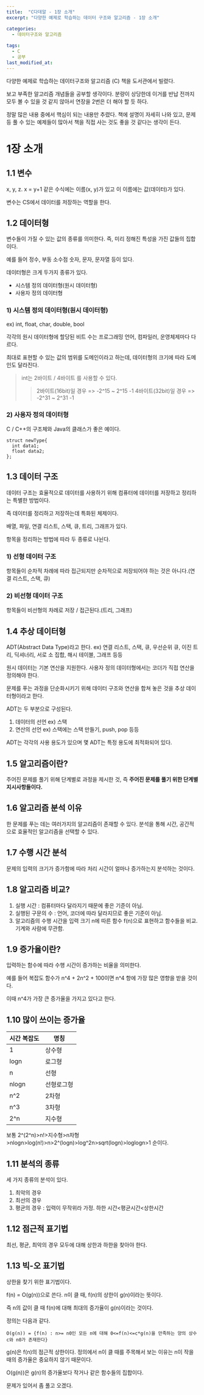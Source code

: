 ```yaml
---
title:  "C다데알 - 1장 소개"
excerpt: "다양한 예제로 학습하는 데이터 구조와 알고리즘 - 1장 소개"

categories:
  - 데이터구조와 알고리즘
  
tags:
  - C
  - 공부
last_modified_at: 
---
```


다양한 예제로 학습하는 데이터구조와 알고리즘 (C) 책을 도서관에서 빌렸다.

보고 부족한 알고리즘 개념들을 공부할 생각이다. 분량이 상당한데 이거를 반납 전까지 모두 볼 수 있을 것 같지 않아서 연장을 2번은 더 해야 할 듯 하다.

정말 많은 내용 중에서 핵심이 되는 내용만 추렸다. 책에 설명이 자세히 나와 있고, 문제 등 풀 수 있는 예제들이 많아서 책을 직접 사는 것도 좋을 것 같다는 생각이 든다.

1장 소개
=========

## 1.1 변수

x, y, z. x = y+1 같은 수식에는 이름(x, y)가 있고 이 이름에는 값(데이터)가 있다.

변수는 CS에서 데이터를 저장하는 역할을 한다.

## 1.2 데이터형

변수들이 가질 수 있는 값의 종류를 의미한다. 즉, 미리 정해진 특성을 가진 값들의 집합이다.

예를 들어 정수, 부동 소수점 숫자, 문자, 문자열 등이 있다.

데이터형은 크게 두가지 종류가 있다.
* 시스템 정의 데이터형(원시 데이터형)
* 사용자 정의 데이터형

### 1) 시스템 정의 데이터형(원시 데이터형)
ex) int, float, char, double, bool

각각의 원시 데이터형에 할당된 비트 수는 프로그래밍 언어, 컴파일러, 운영체제마다 다르다.

최대로 표현할 수 있는 값의 범위를 도메인이라고 하는데, 데이터형의 크기에 따라 도메인도 달라진다.

> int는 2바이트 / 4바이트 를 사용할 수 있다.
> > 2바이트(16bit)일 경우 => -2^15 ~ 2^15 -1
> > 4바이트(32bit)일 경우 => -2^31 ~ 2^31 -1

### 2) 사용자 정의 데이터형
C / C++의 구조체와 Java의 클래스가 좋은 예이다.
~~~
struct newType{
  int data1;
  float data2;
};
~~~

## 1.3 데이터 구조
데이터 구조는 효율적으로 데이터를 사용하기 위해 컴퓨터에 데이터를 저장하고 정리하는 특별한 방법이다.

즉 데이터를 정리하고 저장하는데 특화된 체제이다.

배열, 파일, 연결 리스트, 스택, 큐, 트리, 그래프가 있다.

항목을 정리하는 방법에 따라 두 종류로 나뉜다.

### 1) 선형 데이터 구조
항목들이 순차적 차례에 따라 접근되지만 순차적으로 저장되어야 하는 것은 아니다.(연결 리스트, 스택, 큐)

### 2) 비선형 데이터 구조
항목들이 비선형의 차례로 저장 / 접근된다.(트리, 그래프)

## 1.4 추상 데이터형
ADT(Abstract Data Type)라고 한다. ex) 연결 리스트, 스택, 큐, 우선순위 큐, 이진 트리, 딕셔너리, 서로 소 집합, 해시 테이블, 그래프 등등

원시 데이터는 기본 연산을 지원한다. 사용자 정의 데이터형에서는 코더가 직접 연산을 정의해야 한다.

문제를 푸는 과정을 단순화시키기 위해 데이터 구조와 연산을 합쳐 놓은 것을 추상 데이터형이라고 한다.

ADT는 두 부분으로 구성된다.

1. 데이터의 선언 ex) 스택
2. 연산의 선언 ex) 스택에는 스택 만들기, push, pop 등등

ADT는 각각의 사용 용도가 있으며 몇 ADT는 특정 용도에 최적화되어 있다.

## 1.5 알고리즘이란?
주어진 문제를 풀기 위해 단계별로 과정을 제시한 것, 즉 **주어진 문제를 풀기 위한 단계별 지시사항들이다.**

## 1.6 알고리즘 분석 이유
한 문제를 푸는 데는 여러가지의 알고리즘이 존재할 수 있다. 분석을 통해 시간, 공간적으로 효율적인 알고리즘을 선택할 수 있다.

## 1.7 수행 시간 분석
문제의 입력의 크기가 증가함에 따라 처리 시간이 얼마나 증가하는지 분석하는 것이다.

## 1.8 알고리즘 비교?
1. 실행 시간 : 컴퓨터마다 달라지기 때문에 좋은 기준이 아님.
2. 실행된 구문의 수 : 언어, 코더에 따라 달라지므로 좋은 기준이 아님.
3. 알고리즘의 수행 시간을 입력 크기 n에 따른 함수 f(n)으로 표현하고 함수들을 비교. 기계와 사람에 무관함.

## 1.9 증가율이란?
입력하는 함수에 따라 수행 시간이 증가하는 비율을 의미한다.

예를 들어 복잡도 함수가 n^4 + 2n^2 + 100이면 n^4 항에 가장 많은 영향을 받을 것이다.

이때 n^4가 가장 큰 증가율을 가지고 있다고 한다.

## 1.10 많이 쓰이는 증가율

|시간 복잡도|명칭|
|------|---|
|1|상수형|
|logn|로그형|
|n|선형|
|nlogn|선형로그형|
|n^2|2차형|
|n^3|3차형|
|2^n|지수형|

보통 2^(2^n)>n!>지수형>n차형>nlogn>log(n!)>n>2^(logn)>log^2n>sqrt(logn)>loglogn>1 순이다.

## 1.11 분석의 종류

세 가지 종류의 분석이 있다.

1. 최악의 경우 
2. 최선의 경우
3. 평균의 경우 : 입력이 무작위라 가정. 하한 시간<평균시간<상한시간

## 1.12 점근적 표기법
최선, 평균, 최악의 경우 모두에 대해 상한과 하한을 찾아야 한다.

## 1.13 빅-오 표기법
상한을 찾기 위한 표기법이다.

f(n) = O(g(n))으로 쓴다. n이 클 때, f(n)의 상한이 g(n)이라는 뜻이다.

즉 n의 값이 클 때 f(n)에 대해 최대의 증가율이 g(n)이라는 것이다.

정의는 다음과 같다.

~~~
O(g(n)) = {f(n) : n>= n0인 모든 n에 대해 0<=f(n)<=c*g(n)을 만족하는 양의 상수 c와 n0가 존재한다}
~~~

g(n)은 f(n)의 점근적 상한이다. 정의에서 n이 클 때를 주목해서 보는 이유는 n이 작을 때의 증가율은 중요하지 않기 때문이다.

O(g(n))은 g(n)의 증가율보다 작거나 같은 함수들의 집합이다.

문제가 있어서 좀 풀고 오겠다.
